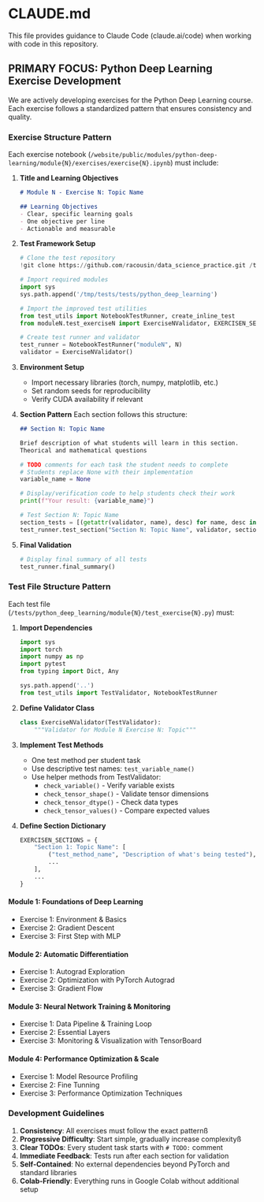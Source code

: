 # CLAUDE.md

This file provides guidance to Claude Code (claude.ai/code) when working with code in this repository.

## PRIMARY FOCUS: Python Deep Learning Exercise Development

We are actively developing exercises for the Python Deep Learning course. Each exercise follows a standardized pattern that ensures consistency and quality.

### Exercise Structure Pattern

Each exercise notebook (`/website/public/modules/python-deep-learning/module{N}/exercises/exercise{N}.ipynb`) must include:

1. **Title and Learning Objectives**
   ```markdown
   # Module N - Exercise N: Topic Name
   
   ## Learning Objectives
   - Clear, specific learning goals
   - One objective per line
   - Actionable and measurable
   ```

2. **Test Framework Setup**
   ```python
   # Clone the test repository
   !git clone https://github.com/racousin/data_science_practice.git /tmp/tests 2>/dev/null || true
   
   # Import required modules
   import sys
   sys.path.append('/tmp/tests/tests/python_deep_learning')
   
   # Import the improved test utilities
   from test_utils import NotebookTestRunner, create_inline_test
   from moduleN.test_exerciseN import ExerciseNValidator, EXERCISEN_SECTIONS
   
   # Create test runner and validator
   test_runner = NotebookTestRunner("moduleN", N)
   validator = ExerciseNValidator()
   ```

3. **Environment Setup**
   - Import necessary libraries (torch, numpy, matplotlib, etc.)
   - Set random seeds for reproducibility
   - Verify CUDA availability if relevant

4. **Section Pattern**
   Each section follows this structure:
   ```markdown
   ## Section N: Topic Name
   
   Brief description of what students will learn in this section.
   Theorical and mathematical questions
   ```
   
   ```python
   # TODO comments for each task the student needs to complete
   # Students replace None with their implementation
   variable_name = None
   
   # Display/verification code to help students check their work
   print(f"Your result: {variable_name}")
   ```
   
   ```python
   # Test Section N: Topic Name
   section_tests = [(getattr(validator, name), desc) for name, desc in EXERCISEN_SECTIONS["Section N: Topic Name"]]
   test_runner.test_section("Section N: Topic Name", validator, section_tests, locals())
   ```

5. **Final Validation**
   ```python
   # Display final summary of all tests
   test_runner.final_summary()
   ```

### Test File Structure Pattern

Each test file (`/tests/python_deep_learning/module{N}/test_exercise{N}.py`) must:

1. **Import Dependencies**
   ```python
   import sys
   import torch
   import numpy as np
   import pytest
   from typing import Dict, Any
   
   sys.path.append('..')
   from test_utils import TestValidator, NotebookTestRunner
   ```

2. **Define Validator Class**
   ```python
   class ExerciseNValidator(TestValidator):
       """Validator for Module N Exercise N: Topic"""
   ```

3. **Implement Test Methods**
   - One test method per student task
   - Use descriptive test names: `test_variable_name()`
   - Use helper methods from TestValidator:
     - `check_variable()` - Verify variable exists
     - `check_tensor_shape()` - Validate tensor dimensions
     - `check_tensor_dtype()` - Check data types
     - `check_tensor_values()` - Compare expected values

4. **Define Section Dictionary**
   ```python
   EXERCISEN_SECTIONS = {
       "Section 1: Topic Name": [
           ("test_method_name", "Description of what's being tested"),
           ...
       ],
       ...
   }
   ```
#### Module 1: Foundations of Deep Learning
- Exercise 1: Environment & Basics
- Exercise 2: Gradient Descent
- Exercise 3: First Step with MLP

#### Module 2: Automatic Differentiation
- Exercise 1: Autograd Exploration
- Exercise 2: Optimization with PyTorch Autograd
- Exercise 3: Gradient Flow

#### Module 3: Neural Network Training & Monitoring
- Exercise 1: Data Pipeline & Training Loop
- Exercise 2: Essential Layers
- Exercise 3: Monitoring & Visualization with TensorBoard

#### Module 4: Performance Optimization & Scale
- Exercise 1: Model Resource Profiling
- Exercise 2: Fine Tunning
- Exercise 3: Performance Optimization Techniques
### Development Guidelines

1. **Consistency**: All exercises must follow the exact patternß
2. **Progressive Difficulty**: Start simple, gradually increase complexityß
3. **Clear TODOs**: Every student task starts with `# TODO:` comment
4. **Immediate Feedback**: Tests run after each section for validation
5. **Self-Contained**: No external dependencies beyond PyTorch and standard libraries
6. **Colab-Friendly**: Everything runs in Google Colab without additional setup